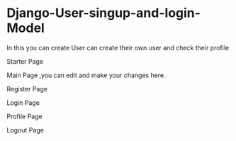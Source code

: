 # Django-User-singup-and-login-Model
In this you can create User can create their own user and check their profile

Starter Page

Main Page ,you can edit and make your changes here.

Register Page

Login Page

Profile Page

Logout Page
